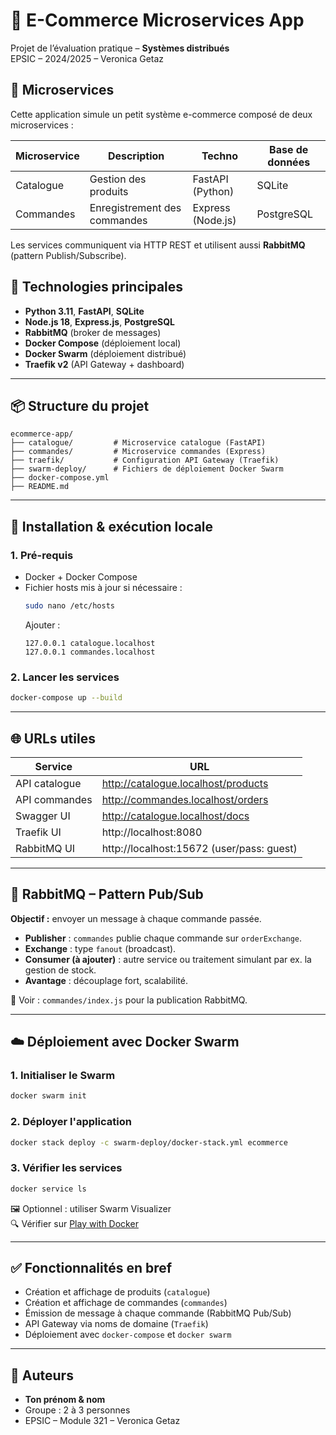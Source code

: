 
# 🛒 E-Commerce Microservices App

Projet de l’évaluation pratique – **Systèmes distribués**  
EPSIC – 2024/2025 – Veronica Getaz

## 🧩 Microservices

Cette application simule un petit système e-commerce composé de deux microservices :

| Microservice | Description                    | Techno            | Base de données |
|--------------|--------------------------------|--------------------|------------------|
| Catalogue    | Gestion des produits           | FastAPI (Python)   | SQLite           |
| Commandes    | Enregistrement des commandes   | Express (Node.js)  | PostgreSQL       |

Les services communiquent via HTTP REST et utilisent aussi **RabbitMQ** (pattern Publish/Subscribe).

## 🧰 Technologies principales

- **Python 3.11**, **FastAPI**, **SQLite**
- **Node.js 18**, **Express.js**, **PostgreSQL**
- **RabbitMQ** (broker de messages)
- **Docker Compose** (déploiement local)
- **Docker Swarm** (déploiement distribué)
- **Traefik v2** (API Gateway + dashboard)

---

## 📦 Structure du projet

```
ecommerce-app/
├── catalogue/         # Microservice catalogue (FastAPI)
├── commandes/         # Microservice commandes (Express)
├── traefik/           # Configuration API Gateway (Traefik)
├── swarm-deploy/      # Fichiers de déploiement Docker Swarm
├── docker-compose.yml
├── README.md
```

---

## 🚀 Installation & exécution locale

### 1. Pré-requis
- Docker + Docker Compose
- Fichier hosts mis à jour si nécessaire :
  ```bash
  sudo nano /etc/hosts
  ```
  Ajouter :
  ```
  127.0.0.1 catalogue.localhost
  127.0.0.1 commandes.localhost
  ```

### 2. Lancer les services

```bash
docker-compose up --build
```

---

## 🌐 URLs utiles

| Service        | URL                                    |
|----------------|----------------------------------------|
| API catalogue  | http://catalogue.localhost/products |
| API commandes  | http://commandes.localhost/orders     |
| Swagger UI     | http://catalogue.localhost/docs         |
| Traefik UI     | http://localhost:8080                             |
| RabbitMQ UI    | http://localhost:15672 (user/pass: guest)   |

---

## 📨 RabbitMQ – Pattern Pub/Sub

**Objectif :** envoyer un message à chaque commande passée.

- **Publisher** : `commandes` publie chaque commande sur `orderExchange`.
- **Exchange** : type `fanout` (broadcast).
- **Consumer (à ajouter)** : autre service ou traitement simulant par ex. la gestion de stock.
- **Avantage** : découplage fort, scalabilité.

📄 Voir : `commandes/index.js` pour la publication RabbitMQ.

---

## ☁️ Déploiement avec Docker Swarm

### 1. Initialiser le Swarm

```bash
docker swarm init
```

### 2. Déployer l'application

```bash
docker stack deploy -c swarm-deploy/docker-stack.yml ecommerce
```

### 3. Vérifier les services

```bash
docker service ls
```

🖼 Optionnel : utiliser Swarm Visualizer  
🔍 Vérifier sur [Play with Docker](https://labs.play-with-docker.com/)

---

## ✅ Fonctionnalités en bref

- Création et affichage de produits (`catalogue`)
- Création et affichage de commandes (`commandes`)
- Émission de message à chaque commande (RabbitMQ Pub/Sub)
- API Gateway via noms de domaine (`Traefik`)
- Déploiement avec `docker-compose` et `docker swarm`

---

## 👥 Auteurs

- **Ton prénom & nom**
- Groupe : 2 à 3 personnes
- EPSIC – Module 321 – Veronica Getaz
